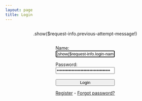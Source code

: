```yaml
---
layout: page
title: Login
---
```

<form action="/command/login" method="post">
	<div style="display:flex; flex-direction:column; justify-content:center; margin-bottom:50px;">
		<div style="margin-left:auto; margin-right:auto;">
			<p>.show($request-info.previous-attempt-message!)</p>
		</div>
		<div style="margin-left:auto; margin-right:auto;">
			<p style="margin-bottom:0px">Name:</p>
			<input style="width:100%; color:black;" type="text" name="login-name" value=".show($request-info.login-name!)" autofocus><br>
			<p style="margin-bottom:0px">Password:</p>
			<input style="width:100%; color:black;" type="password" name="login-password" value=".show($request-info.login-password!)"><br><br>
			<input style="width:100%; color:black;" type="submit" value="Login">
			<p><a href="/templates/register.sf.html">Register</a> - <a href="/templates/forgot-password.sf.html">Forgot password?</a></p>
		</div>
	</div>
</form>